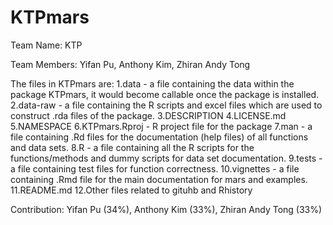 # KTPmars
Team Name: KTP
 
Team Members: Yifan Pu, Anthony Kim, Zhiran Andy Tong
 
The files in KTPmars are: 
 1.data - a file containing the data within the package KTPmars, it would become callable once the package is installed.
 2.data-raw - a file containing the R scripts and excel files which are used to construct .rda files of the package.
 3.DESCRIPTION 
 4.LICENSE.md
 5.NAMESPACE
 6.KTPmars.Rproj - R project file for the package
 7.man - a file containing .Rd files for the documentation (help files) of all functions and data sets.
 8.R -  a file containing all the R scripts for the functions/methods and dummy scripts for data set documentation.
 9.tests - a file containing test files for function correctness. 
 10.vignettes - a file containing .Rmd file for the main documentation for mars and examples.
 11.README.md
 12.Other files related to gituhb and Rhistory
 
Contribution: Yifan Pu (34%), Anthony Kim (33%), Zhiran Andy Tong (33%)
